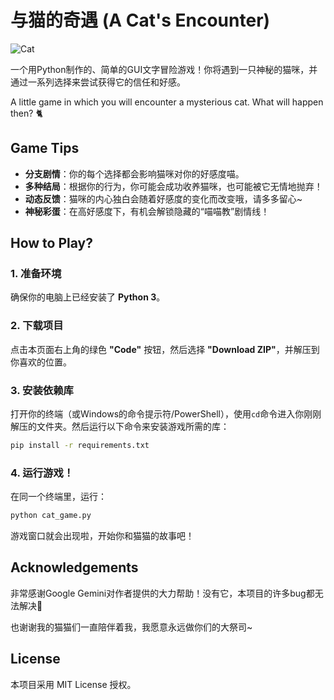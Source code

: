 # 与猫的奇遇 (A Cat's Encounter)

![Cat](assets/cat_happy.png)

一个用Python制作的、简单的GUI文字冒险游戏！你将遇到一只神秘的猫咪，并通过一系列选择来尝试获得它的信任和好感。

A little game in which you will encounter a mysterious cat. What will happen then? 🐈

## Game Tips

- **分支剧情**：你的每个选择都会影响猫咪对你的好感度喵。
- **多种结局**：根据你的行为，你可能会成功收养猫咪，也可能被它无情地抛弃！
- **动态反馈**：猫咪的内心独白会随着好感度的变化而改变哦，请多多留心~
- **神秘彩蛋**：在高好感度下，有机会解锁隐藏的“喵喵教”剧情线！

## How to Play?

### 1. 准备环境
确保你的电脑上已经安装了 **Python 3**。

### 2. 下载项目
点击本页面右上角的绿色 **"Code"** 按钮，然后选择 **"Download ZIP"**，并解压到你喜欢的位置。

### 3. 安装依赖库
打开你的终端（或Windows的命令提示符/PowerShell），使用`cd`命令进入你刚刚解压的文件夹。然后运行以下命令来安装游戏所需的库：
```bash
pip install -r requirements.txt
```

### 4. 运行游戏！
在同一个终端里，运行：
```bash
python cat_game.py
```
游戏窗口就会出现啦，开始你和猫猫的故事吧！

## Acknowledgements

非常感谢Google Gemini对作者提供的大力帮助！没有它，本项目的许多bug都无法解决🥹

也谢谢我的猫猫们一直陪伴着我，我愿意永远做你们的大祭司~

## License

本项目采用 MIT License 授权。


